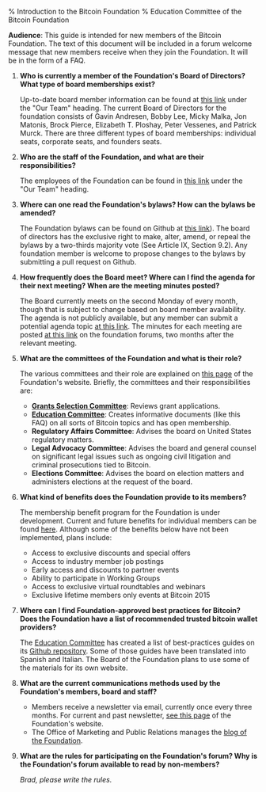 % Introduction to the Bitcoin Foundation
% Education Committee of the Bitcoin Foundation

**Audience**: This guide is intended for new members of the Bitcoin Foundation. The text of this document will be included in a forum welcome message that new members receive when they join the Foundation. It will be in the form of a FAQ.

1. **Who is currently a member of the Foundation's Board of Directors? What type of board memberships exist?** 

    Up-to-date board member information can be found at [this link](https://bitcoinfoundation.org/about/overview/) under the "Our Team" heading. The current Board of Directors for the foundation consists of Gavin Andresen, Bobby Lee, Micky Malka, Jon Matonis, Brock Pierce, Elizabeth T. Ploshay, Peter Vessenes, and Patrick Murck. There are three different types of board memberships: individual seats, corporate seats, and founders seats.

2. **Who are the staff of the Foundation, and what are their responsibilities?**

    The employees of the Foundation can be found in [this link](https://bitcoinfoundation.org/about/overview/) under the "Our Team" heading.

2. **Where can one read the Foundation's bylaws? How can the bylaws be amended?**

    The Foundation bylaws can be found on Github at [this link](https://github.com/pmlaw/The-Bitcoin-Foundation-Legal-Repo/tree/master/Bylaws)). The board of directors has the exclusive right to make, alter, amend, or repeal the bylaws by a two-thirds majority vote (See Article IX, Section 9.2). Any foundation member is welcome to propose changes to the bylaws by submitting a pull request on Github.

4. **How frequently does the Board meet? Where can I find the agenda for their next meeting? When are the meeting minutes posted?**

    The Board currently meets on the second Monday of every month, though that is subject to change based on board member availability. The agenda is not publicly available, but any member can submit a potential agenda topic [at this link](https://bitcoinfoundation.org/forum/index.php?/topic/49-bf-board-meeting-agenda-requests/). The minutes for each meeting are posted [at this link](https://bitcoinfoundation.org/forum/index.php?/topic/1017-bitcoin-foundation-board-meeting-minutes/) on the foundation forums, two months after the relevant meeting.

5. **What are the committees of the Foundation and what is their role?**

    The various committees and their role are explained on [this page](https://bitcoinfoundation.org/about/committees/) of the Foundation's website. Briefly, the committees and their responsibilities are:
    - **[Grants Selection Committee](https://bitcoinfoundation.org/about/grant-program/)**: Reviews grant applications.
    - **[Education Committee](https://btcfoundationedcom.github.io/)**:  Creates informative documents (like this FAQ) on all sorts of Bitcoin topics and has open membership.
    - **Regulatory Affairs Committee**: Advises the board on United States regulatory matters.
    - **Legal Advocacy Committee**: Advises the board and general counsel on significant legal issues such as ongoing civil litigation and criminal prosecutions tied to Bitcoin.
    - **Elections Committee**: Advises the board on election matters and administers elections at the request of the board.

6. **What kind of benefits does the Foundation provide to its members?**

    The membership benefit program for the Foundation is under development. Current and future benefits for individual members can be found [here](https://bitcoinfoundation.org/join/#individual-membership). Although some of the benefits below have not been implemented, plans include:

	- Access to exclusive discounts and special offers
	- Access to industry member job postings
	- Early access and discounts to partner events
	- Ability to participate in Working Groups
	- Access to exclusive virtual roundtables and webinars
	- Exclusive lifetime members only events at Bitcoin 2015

7. **Where can I find Foundation-approved best practices for Bitcoin? Does the Foundation have a list of recommended trusted bitcoin wallet providers?**

    The [Education Committee](https://btcfoundationedcom.github.io/) has created a list of best-practices guides on its [Github repository](https://github.com/btcfoundationedcom/btcfoundationedcom.github.io/blob/master/guides/README.md). Some of those guides have been translated into Spanish and Italian. The Board of the Foundation plans to use some of the materials for its own website.

8. **What are the current communications methods used by the Foundation's members, board and staff?**

    - Members receive a newsletter via email, currently once every three months. For current and past newsletter, [see this page](https://bitcoinfoundation.org/press/past-newsletters/) of the Foundation's website.
    - The Office of Marketing and Public Relations manages the [blog of the Foundation](https://bitcoinfoundation.org/blog/).

9. **What are the rules for participating on the Foundation's forum? Why is the Foundation's forum available to read by non-members?**

    *Brad, please write the rules.*